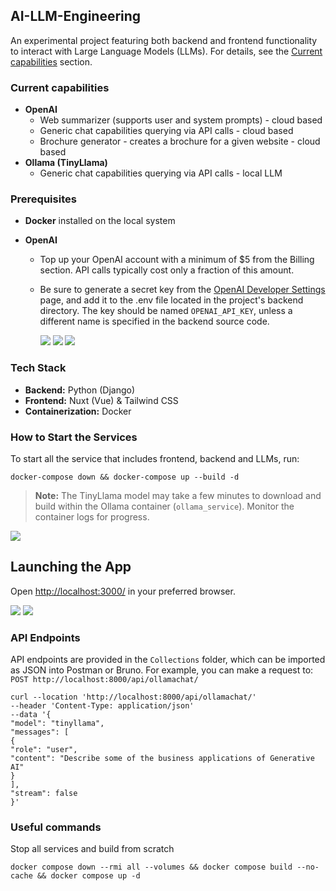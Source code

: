 ## AI-LLM-Engineering

An experimental project featuring both backend and frontend functionality to interact with Large Language Models (LLMs). For details, see the [Current capabilities](#current-capabilities) section.

### Current capabilities

- **OpenAI**
    - Web summarizer (supports user and system prompts) - cloud based
    - Generic chat capabilities querying via API calls - cloud based
    - Brochure generator - creates a brochure for a given website - cloud based
- **Ollama (TinyLlama)**
    - Generic chat capabilities querying via API calls - local LLM

### Prerequisites
- **Docker** installed on the local system

- **OpenAI** 
    - Top up your OpenAI account with a minimum of $5 from the Billing section. API calls typically cost only a fraction of this amount. 
    - Be sure to generate a secret key from the [OpenAI Developer Settings](https://platform.openai.com/settings/organization/api-keys) page, and add it to the .env file located in the project's backend directory. The key should be named `OPENAI_API_KEY`, unless a different name is specified in the backend source code.

        ![](https://i.imgur.com/HWAqYJG.png)
        ![](https://i.imgur.com/cNePAwQ.png)
        ![](https://i.imgur.com/9fb0lXP.png)


### Tech Stack

- **Backend:** Python (Django)
- **Frontend:** Nuxt (Vue) & Tailwind CSS
- **Containerization:** Docker

### How to Start the Services

To start all the service that includes frontend, backend and LLMs, run:
```
docker-compose down && docker-compose up --build -d
```


> **Note:** The TinyLlama model may take a few minutes to download and build within the Ollama container (`ollama_service`). Monitor the container logs for progress.

![](https://i.imgur.com/6ag7TNi.png)

## Launching the App

Open [http://localhost:3000/](http://localhost:3000/) in your preferred browser.

![](https://i.imgur.com/7keBn0C.png)
![](https://i.imgur.com/ZqDNyLi.png)


### API Endpoints

API endpoints are provided in the `Collections` folder, which can be imported as JSON into Postman or Bruno. For example, you can make a request to: `POST http://localhost:8000/api/ollamachat/`


```
curl --location 'http://localhost:8000/api/ollamachat/'
--header 'Content-Type: application/json'
--data '{
"model": "tinyllama",
"messages": [
{
"role": "user",
"content": "Describe some of the business applications of Generative AI"
}
],
"stream": false
}'
```


### Useful commands

Stop all services and build from scratch
```
docker compose down --rmi all --volumes && docker compose build --no-cache && docker compose up -d
```

